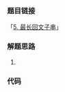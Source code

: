 ### 题目链接

「[5. 最长回文子串](https://leetcode-cn.com/problems/longest-palindromic-substring/)」

### 解题思路

1.

### 代码

```javascript

```

